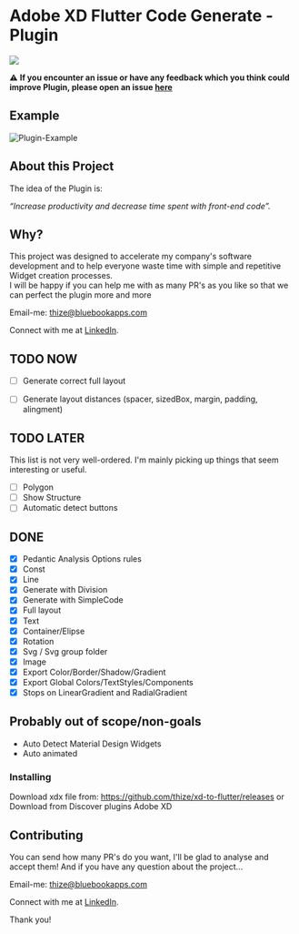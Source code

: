 # Adobe XD Flutter Code Generate - Plugin
<a href="https://github.com/thize/xd-to-flutter/releases"><img src="https://img.shields.io/badge/Xd%20to%20Flutter-v2.0.0-blue"/></a>

⚠️ **If you encounter an issue or have any feedback which you think could improve Plugin, please open an issue [here](https://github.com/thize/xd-to-flutter/issues)**

## Example
![Plugin-Example](https://media.giphy.com/media/llOhnaDgpmAiFR0Exz/giphy.gif)

## About this Project

The idea of the Plugin is:

_“Increase productivity and decrease time spent with front-end code”._

## Why?

This project was designed to accelerate my company's software development and to help everyone waste time with simple and repetitive Widget creation processes.\
I will be happy if you can help me with as many PR's as you like so that we can perfect the plugin more and more

Email-me: thize@bluebookapps.com

Connect with me at [LinkedIn](https://linkedin.com/in/giovani-lobato-68aa57131).

## TODO NOW

* [ ] Generate correct full layout
* [ ] Generate layout distances (spacer, sizedBox, margin, padding, alingment)


## TODO LATER

This list is not very well-ordered. I'm mainly picking up things that seem interesting or useful.

* [ ] Polygon
* [ ] Show Structure
* [ ] Automatic detect buttons

## DONE

* [x] Pedantic Analysis Options rules
* [x] Const
* [x] Line
* [x] Generate with Division
* [x] Generate with SimpleCode
* [x] Full layout
* [x] Text
* [x] Container/Elipse
* [x] Rotation
* [x] Svg / Svg group folder
* [x] Image
* [x] Export Color/Border/Shadow/Gradient
* [x] Export Global Colors/TextStyles/Components
* [x] Stops on LinearGradient and RadialGradient

## Probably out of scope/non-goals

- Auto Detect Material Design Widgets
- Auto animated

### Installing

Download xdx file from: https://github.com/thize/xd-to-flutter/releases
or Download from Discover plugins Adobe XD

## Contributing

You can send how many PR's do you want, I'll be glad to analyse and accept them! And if you have any question about the project...

Email-me: thize@bluebookapps.com

Connect with me at [LinkedIn](https://linkedin.com/in/giovani-lobato-68aa57131).

Thank you!
